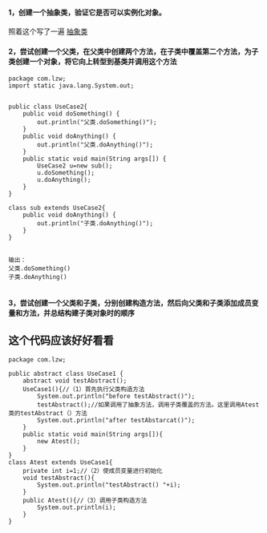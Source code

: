 #### 1，创建一个抽象类，验证它是否可以实例化对象。

照着这个写了一遍
[抽象类](https://www.runoob.com/java/java-abstraction.html)

#### 2，尝试创建一个父类，在父类中创建两个方法，在子类中覆盖第二个方法，为子类创建一个对象，将它向上转型到基类并调用这个方法

```
package com.lzw;
import static java.lang.System.out;


public class UseCase2{
	public void doSomething() {
		out.println("父类.doSomething()");
	}
	public void doAnything() {
		out.println("父类.doAnything()");
	}
	public static void main(String args[]) {
		UseCase2 u=new sub();
		u.doSomething();
		u.doAnything();
	}
}

class sub extends UseCase2{
	public void doAnything() {
		out.println("子类.doAnything()");
	}
}


输出：
父类.doSomething()
子类.doAnything()


```

#### 3，尝试创建一个父类和子类，分别创建构造方法，然后向父类和子类添加成员变量和方法，并总结构建子类对象时的顺序

## 这个代码应该好好看看

```
package com.lzw;

public abstract class UseCase1 {
	abstract void testAbstract();
	UseCase1(){//（1）首先执行父类构造方法
		System.out.println("before testAbstract()");
		testAbstract();//如果调用了抽象方法，调用子类覆盖的方法。这里调用Atest类的testAbstract（）方法
		System.out.println("after testAbstarcat()");
	}
	public static void main(String args[]){
		new Atest();
	}
}
class Atest extends UseCase1{
	private int i=1;//（2）使成员变量进行初始化
	void testAbstract(){
		System.out.println("testAbstract() "+i);
	}
	public Atest(){//（3）调用子类构造方法
		System.out.println(i);
	}
}

```








